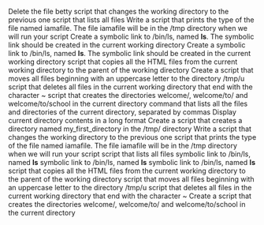 Delete the file betty
script that changes the working directory to the previous one
script that lists all files
Write a script that prints the type of the file named iamafile. The file iamafile will be in the /tmp directory when we will run your script
Create a symbolic link to /bin/ls, named __ls__. The symbolic link should be created in the current working directory
Create a symbolic link to /bin/ls, named __ls__. The symbolic link should be created in the current working directory
script that copies all the HTML files from the current working directory to the parent of the working directory
Create a script that moves all files beginning with an uppercase letter to the directory /tmp/u
script that deletes all files in the current working directory that end with the character ~
script that creates the directories welcome/, welcome/to/ and welcome/to/school in the current directory
command that lists all the files and directories of the current directory, separated by commas
Display current directory contents in a long format
Create a script that creates a directory named my_first_directory in the /tmp/ directory
Write a script that changes the working directory to the previous one
script that prints the type of the file named iamafile. The file iamafile will be in the /tmp directory when we will run your script
script that lists all files
symbolic link to /bin/ls, named __ls__
symbolic link to /bin/ls, named __ls__
symbolic link to /bin/ls, named __ls__
script that copies all the HTML files from the current working directory to the parent of the working directory
script that moves all files beginning with an uppercase letter to the directory /tmp/u
script that deletes all files in the current working directory that end with the character ~
Create a script that creates the directories welcome/, welcome/to/ and welcome/to/school in the current directory
